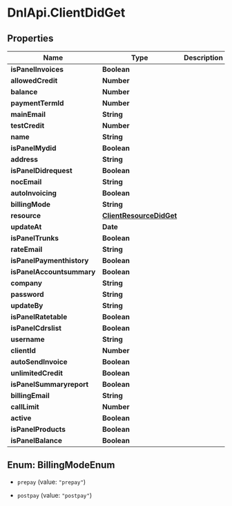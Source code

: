 # DnlApi.ClientDidGet

## Properties
Name | Type | Description | Notes
------------ | ------------- | ------------- | -------------
**isPanelInvoices** | **Boolean** |  | [optional] 
**allowedCredit** | **Number** |  | [optional] 
**balance** | **Number** |  | [optional] 
**paymentTermId** | **Number** |  | [optional] 
**mainEmail** | **String** |  | [optional] 
**testCredit** | **Number** |  | [optional] 
**name** | **String** |  | [optional] 
**isPanelMydid** | **Boolean** |  | [optional] 
**address** | **String** |  | [optional] 
**isPanelDidrequest** | **Boolean** |  | [optional] 
**nocEmail** | **String** |  | [optional] 
**autoInvoicing** | **Boolean** |  | [optional] 
**billingMode** | **String** |  | [optional] 
**resource** | [**ClientResourceDidGet**](ClientResourceDidGet.md) |  | [optional] 
**updateAt** | **Date** |  | [optional] 
**isPanelTrunks** | **Boolean** |  | [optional] 
**rateEmail** | **String** |  | [optional] 
**isPanelPaymenthistory** | **Boolean** |  | [optional] 
**isPanelAccountsummary** | **Boolean** |  | [optional] 
**company** | **String** |  | [optional] 
**password** | **String** |  | [optional] 
**updateBy** | **String** |  | [optional] 
**isPanelRatetable** | **Boolean** |  | [optional] 
**isPanelCdrslist** | **Boolean** |  | [optional] 
**username** | **String** |  | [optional] 
**clientId** | **Number** |  | [optional] 
**autoSendInvoice** | **Boolean** |  | [optional] 
**unlimitedCredit** | **Boolean** |  | [optional] 
**isPanelSummaryreport** | **Boolean** |  | [optional] 
**billingEmail** | **String** |  | [optional] 
**callLimit** | **Number** |  | [optional] 
**active** | **Boolean** |  | [optional] 
**isPanelProducts** | **Boolean** |  | [optional] 
**isPanelBalance** | **Boolean** |  | [optional] 


<a name="BillingModeEnum"></a>
## Enum: BillingModeEnum


* `prepay` (value: `"prepay"`)

* `postpay` (value: `"postpay"`)




